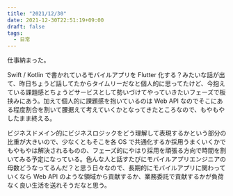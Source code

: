 ```yaml
---
title: "2021/12/30"
date: 2021-12-30T22:51:19+09:00
draft: false
tags:
  - 日常
---
```


仕事納まった。

Swift / Kotlin で書かれているモバイルアプリを Flutter 化する？みたいな話が出て、昨日ちょうど話してたからタイムリーだなと個人的に思ってたけど、今抱えている課題感とちょうどサービスとして勢いづけてやっていきたいフェーズで板挟みにあう。加えて個人的に課題感を抱いているのは Web API なのでそこにある程度割合を割いて腰据えて考えていくかとなってきたところなので、もやもやしたまま終える。

ビジネスドメイン的にビジネスロジックをどう理解して表現するかという部分の比重が大きいので、少なくともそこを各 OS で共通化するか採用うまくいくかでもやもやは解決されるものの、フェーズ的にやはり採用を頑張る方向で時間を割いてみる予定になっている。色んな人と話すたびにモバイルアプリエンジニアの母数どうなってるんだ？と思う日々なので、長期的にモバイルアプリに関わっていくなら Web API のような領域から貢献するか、業務委託で貢献するかが負荷なく良い生活を送れそうだなと思う。
